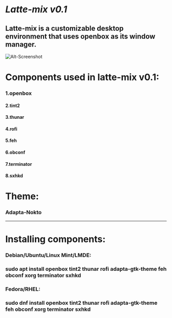 ***Latte-mix v0.1***
=====================
Latte-mix is a customizable desktop environment that uses openbox as its window manager.
----------------------------------------------------------------------------------------
![Alt-Screenshot](https://github.com/DimaNikolenko/Latte-mix/blob/main/screenshot.png)

# Components used in latte-mix v0.1:
### 1.openbox
#### 2.tint2
#### 3.thunar
#### 4.rofi
#### 5.feh
#### 6.obconf
#### 7.terminator
#### 8.sxhkd

# Theme:
### Adapta-Nokto
-------------------------------------------------------------------------------------------
# Installing components:
### Debian/Ubuntu/Linux Mint/LMDE:
### sudo apt install openbox tint2 thunar rofi adapta-gtk-theme feh obconf xorg terminator sxhkd

### Fedora/RHEL:
### sudo dnf install openbox tint2 thunar rofi adapta-gtk-theme feh obconf xorg terminator sxhkd
